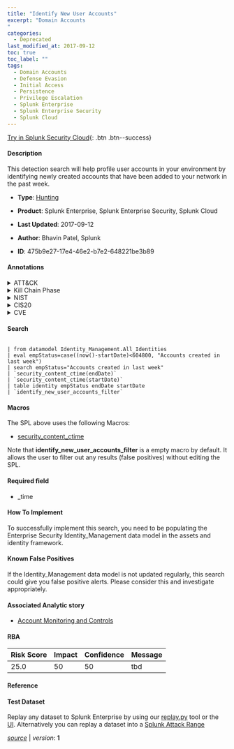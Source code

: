 ```yaml
---
title: "Identify New User Accounts"
excerpt: "Domain Accounts
"
categories:
  - Deprecated
last_modified_at: 2017-09-12
toc: true
toc_label: ""
tags:
  - Domain Accounts
  - Defense Evasion
  - Initial Access
  - Persistence
  - Privilege Escalation
  - Splunk Enterprise
  - Splunk Enterprise Security
  - Splunk Cloud
---
```




[Try in Splunk Security Cloud](https://www.splunk.com/en_splunk_app_enrichmentus/cyber-security.html){: .btn .btn--success}

#### Description

This detection search will help profile user accounts in your environment by identifying newly created accounts that have been added to your network in the past week.

- **Type**: [Hunting](https://github.com/splunk/security_content/wiki/Detection-Analytic-Types)
- **Product**: Splunk Enterprise, Splunk Enterprise Security, Splunk Cloud

- **Last Updated**: 2017-09-12
- **Author**: Bhavin Patel, Splunk
- **ID**: 475b9e27-17e4-46e2-b7e2-648221be3b89


#### Annotations

<details>
  <summary>ATT&CK</summary>

<div markdown="1">


| ID             | Technique        |  Tactic             |
| -------------- | ---------------- |-------------------- |
| [T1078.002](https://attack.mitre.org/techniques/T1078/002/) | Domain Accounts | Defense Evasion, Initial Access, Persistence, Privilege Escalation |

</div>
</details>


<details>
  <summary>Kill Chain Phase</summary>

<div markdown="1">

* Exploitation


</div>
</details>


<details>
  <summary>NIST</summary>

<div markdown="1">

* PR.IP



</div>
</details>

<details>
  <summary>CIS20</summary>

<div markdown="1">

* CIS 16



</div>
</details>

<details>
  <summary>CVE</summary>

<div markdown="1">


</div>
</details>

#### Search

```

| from datamodel Identity_Management.All_Identities  
| eval empStatus=case((now()-startDate)<604800, "Accounts created in last week") 
| search empStatus="Accounts created in last week"
| `security_content_ctime(endDate)` 
| `security_content_ctime(startDate)`
| table identity empStatus endDate startDate 
| `identify_new_user_accounts_filter`
```

#### Macros
The SPL above uses the following Macros:
* [security_content_ctime](https://github.com/splunk/security_content/blob/develop/macros/security_content_ctime.yml)

Note that **identify_new_user_accounts_filter** is a empty macro by default. It allows the user to filter out any results (false positives) without editing the SPL.

#### Required field
* _time


#### How To Implement
To successfully implement this search, you need to be populating the Enterprise Security Identity_Management data model in the assets and identity framework.

#### Known False Positives
If the Identity_Management data model is not updated regularly, this search could give you false positive alerts. Please consider this and investigate appropriately.

#### Associated Analytic story
* [Account Monitoring and Controls](/stories/account_monitoring_and_controls)




#### RBA

| Risk Score  | Impact      | Confidence   | Message      |
| ----------- | ----------- |--------------|--------------|
| 25.0 | 50 | 50 | tbd |


#### Reference


#### Test Dataset
Replay any dataset to Splunk Enterprise by using our [replay.py](https://github.com/splunk/attack_data#using-replaypy) tool or the [UI](https://github.com/splunk/attack_data#using-ui).
Alternatively you can replay a dataset into a [Splunk Attack Range](https://github.com/splunk/attack_range#replay-dumps-into-attack-range-splunk-server)



[*source*](https://github.com/splunk/security_content/tree/develop/detections/deprecated/identify_new_user_accounts.yml) \| *version*: **1**
